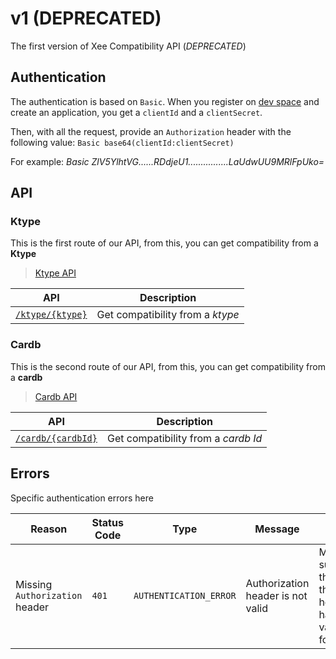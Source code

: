 # v1 (DEPRECATED)

The first version of Xee Compatibility API (*DEPRECATED*)

## Authentication

The authentication is based on `Basic`.
When you register on [dev space](https://dev.xee.com) and create an application, you get a `clientId` and a `clientSecret`.

Then, with all the request, provide an `Authorization` header with the following value:
`Basic base64(clientId:clientSecret)`

For example: *Basic ZlV5YlhtVG......RDdjeU1................LaUdwUU9MRlFpUko=*

## API

### Ktype

This is the first route of our API, from this, you can get compatibility from a **Ktype**
> [Ktype API](ktype/README.md)

|API|Description|
|---|---|
|[`/ktype/{ktype}`](ktype/ktype.md)|Get compatibility from a *ktype*|

### Cardb

This is the second route of our API, from this, you can get compatibility from a **cardb**
> [Cardb API](cardb/README.md)

|API|Description|
|---|---|
|[`/cardb/{cardbId}`](cardb/cardbId.md)|Get compatibility from a *cardb Id*|

## Errors

Specific authentication errors here

|Reason|Status Code|Type|Message|Tip|
|---|---|---|---|---|
|Missing `Authorization` header|`401`|`AUTHENTICATION_ERROR`|Authorization header is not valid|Make sure that the header has a valid format|

